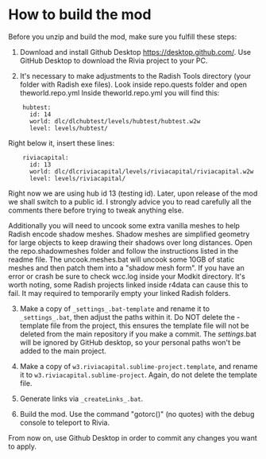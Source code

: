 # How to build the mod

Before you unzip and build the mod, make sure you fulfill these steps:
1) Download and install Github Desktop https://desktop.github.com/. Use GitHub Desktop to download the Rivia project to your PC.

2) It's necessary to make adjustments to the Radish Tools directory (your folder with Radish exe files). Look inside repo.quests folder and open theworld.repo.yml
Inside theworld.repo.yml you will find this:

```
    hubtest:
      id: 14
      world: dlc/dlchubtest/levels/hubtest/hubtest.w2w
      level: levels/hubtest/
```
Right below it, insert these lines:
```
    riviacapital:
      id: 13
      world: dlc/dlcriviacapital/levels/riviacapital/riviacapital.w2w
      level: levels/riviacapital/
```
Right now we are using hub id 13 (testing id). Later, upon release of the mod we shall switch to a public id. I strongly advice you to read
carefully all the comments there before trying to tweak anything else.

Additionally you will need to uncook some extra vanilla meshes to help Radish encode shadow meshes. Shadow meshes are simplified geometry for large objects to keep drawing their shadows over long distances. Open the repo.shadowmeshes folder and follow the instructions listed in the readme file. The uncook.meshes.bat will uncook some 10GB of static meshes and then patch them into a "shadow mesh form". If you have an error or crash be sure to check wcc.log inside your Modkit directory. It's worth noting, some Radish projects linked inside r4data can cause this to fail. It may required to temporarily empty your linked Radish folders.

3) Make a copy of `_settings_.bat-template` and rename it to `_settings_.bat`, then adjust the paths within it. Do NOT delete the -template file from the project, this ensures the template file will not be deleted from the main repository if you make a commit. The _settings_.bat will be ignored by GitHub desktop, so your personal paths won't be added to the main project.

4) Make a copy of `w3.riviacapital.sublime-project.template`, and rename it to `w3.riviacapital.sublime-project`. Again, do not delete the template file.

5) Generate links via `_createLinks_.bat`.

6) Build the mod. Use the command "gotorc()" (no quotes) with the debug console to teleport to Rivia.

From now on, use Github Desktop in order to commit any changes you want to apply.
